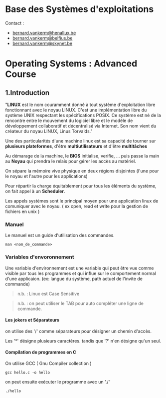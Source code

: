 # Base des Systèmes d'exploitations

Contact : 

* bernard.vankerm@henallux.be
* bernard.vankerm@belfius.be
* bernard.vankerm@skynet.be

# Operating Systems : Advanced Course

## 1.Introduction

"**LINUX** est le nom couramment donné à tout système d'exploitation libre fonctionnant avec le noyau LINUX. C'est une implémentation libre du système UNIX respectant les spécifications POSIX. Ce système est né de la rencontre entre le mouvement du logiciel libre et le modèle de développement collaboratif et décentralisé via Internet. Son nom vient du créateur du noyau LINUX, Linus Torvalds."

Une des particularités d'une machine linux est sa capacité de tourner sur **plusieurs plateformes**, d'être **multiutilisateurs** et d'être **multitâches**

Au démarage de la machine, le **BIOS** initialise, verifie, ... puis passe la main au **Noyau** qui prendra le relais pour gérer les accès au matériel.

On sépare la mémoire vive physique en deux régions disjointes (l'une pour le noyau et l'autre pour les applications) 

Pour répartir la charge équitablement pour tous les éléments du système, on fait appel à un **Scheduler**. 

Les appels systèmes sont le principal moyen pour une application linux de comuniquer avec le noyau. ( ex open, read et write pour la gestion de fichiers en unix )

### Manuel

Le manuel est un guide d'utilisation des commandes. 

``` 
man <nom_de_commande>
```

### Variables d'envoronnement
Une variable d'environnement est une variable qui peut être vue comme visible par tous les programmes et qui influe sur le comportement normal d'une applicaion. (ex: langue du système, path actuel de l'invite de commande)

> n.b. : Linux est Case Sensitive 

> n.b. : on peut utiliser le TAB pour auto compléter une ligne de commande.

#### Les jokers et Séparateurs

on utilise des '/' comme séparateurs pour désigner un chemin d'accès. 

Les '*' désigne plusieurs caractères. tandis que '?' n'en désigne qu'un seul. 

#### Compilation de programmes en C

On utilise GCC ( Gnu Compiler collection )

```
gcc hello.c -o hello
```

on peut ensuite exécuter le programme avec un './'

```
./hello
```
